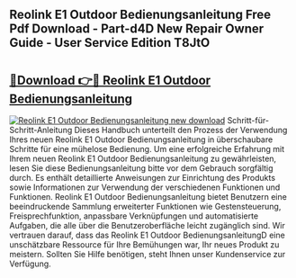 ## Reolink E1 Outdoor Bedienungsanleitung Free Pdf Download - Part-d4D New Repair Owner Guide - User Service Edition T8JtO

# <h2><a href="http://df5ivl.blite.top/?on=Reolink+E1+Outdoor+Bedienungsanleitung">🔗Download 👉🔴 Reolink E1 Outdoor Bedienungsanleitung</a></h2>

[![Reolink E1 Outdoor Bedienungsanleitung new download](https://i.imgur.com/lujVjoI.png)](http://df5ivl.blite.top/?on=Reolink+E1+Outdoor+Bedienungsanleitung)
Schritt-für-Schritt-Anleitung Dieses Handbuch unterteilt den Prozess der Verwendung Ihres neuen Reolink E1 Outdoor Bedienungsanleitung in überschaubare Schritte für eine mühelose Bedienung. Um eine erfolgreiche Erfahrung mit Ihrem neuen Reolink E1 Outdoor Bedienungsanleitung zu gewährleisten, lesen Sie diese Bedienungsanleitung bitte vor dem Gebrauch sorgfältig durch. Es enthält detaillierte Anweisungen zur Einrichtung des Produkts sowie Informationen zur Verwendung der verschiedenen Funktionen und Funktionen. Reolink E1 Outdoor Bedienungsanleitung bietet Benutzern eine beeindruckende Sammlung erweiterter Funktionen wie Gestensteuerung, Freisprechfunktion, anpassbare Verknüpfungen und automatisierte Aufgaben, die alle über die Benutzeroberfläche leicht zugänglich sind. Wir vertrauen darauf, dass das Reolink E1 Outdoor BedienungsanleitungD eine unschätzbare Ressource für Ihre Bemühungen war, Ihr neues Produkt zu meistern. Sollten Sie Hilfe benötigen, steht Ihnen unser Kundenservice zur Verfügung.
